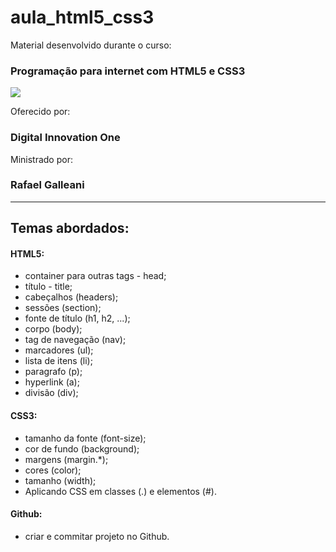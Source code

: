 # aula_html5_css3
Material desenvolvido durante o curso:

### Programação para internet com HTML5 e CSS3

![](https://i.imgur.com/Q27WjgZ.png?1)

Oferecido por: 

### Digital Innovation One

Ministrado por:

### Rafael Galleani

---

## Temas abordados:

#### HTML5:
- container para outras tags - head;
- título - title;
- cabeçalhos (headers);
- sessões (section);
- fonte de título (h1, h2, ...);
- corpo (body);
- tag de navegação (nav);
- marcadores (ul);
- lista de itens (li);
- paragrafo (p);
- hyperlink (a);
- divisão (div);

#### CSS3:
- tamanho da fonte (font-size);
- cor de fundo (background);
- margens (margin.*);
- cores (color);
- tamanho (width);
- Aplicando CSS em classes (.) e elementos (#).

#### Github:
- criar e commitar projeto no Github.
